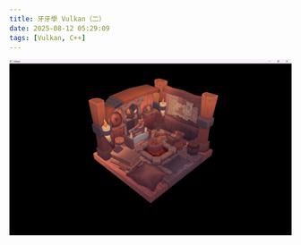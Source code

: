 ```yaml
---
title: 牙牙學 Vulkan（二）
date: 2025-08-12 05:29:09
tags: [Vulkan, C++]
---
```


![](/images/2025-08-vulkan-2-buffers.png)
